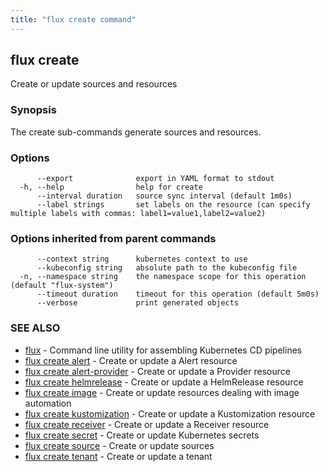 ```yaml
---
title: "flux create command"
---
```

## flux create

Create or update sources and resources

### Synopsis

The create sub-commands generate sources and resources.

### Options

```
      --export              export in YAML format to stdout
  -h, --help                help for create
      --interval duration   source sync interval (default 1m0s)
      --label strings       set labels on the resource (can specify multiple labels with commas: label1=value1,label2=value2)
```

### Options inherited from parent commands

```
      --context string      kubernetes context to use
      --kubeconfig string   absolute path to the kubeconfig file
  -n, --namespace string    the namespace scope for this operation (default "flux-system")
      --timeout duration    timeout for this operation (default 5m0s)
      --verbose             print generated objects
```

### SEE ALSO

* [flux](/cmd/flux/)	 - Command line utility for assembling Kubernetes CD pipelines
* [flux create alert](/cmd/flux_create_alert/)	 - Create or update a Alert resource
* [flux create alert-provider](/cmd/flux_create_alert-provider/)	 - Create or update a Provider resource
* [flux create helmrelease](/cmd/flux_create_helmrelease/)	 - Create or update a HelmRelease resource
* [flux create image](/cmd/flux_create_image/)	 - Create or update resources dealing with image automation
* [flux create kustomization](/cmd/flux_create_kustomization/)	 - Create or update a Kustomization resource
* [flux create receiver](/cmd/flux_create_receiver/)	 - Create or update a Receiver resource
* [flux create secret](/cmd/flux_create_secret/)	 - Create or update Kubernetes secrets
* [flux create source](/cmd/flux_create_source/)	 - Create or update sources
* [flux create tenant](/cmd/flux_create_tenant/)	 - Create or update a tenant

